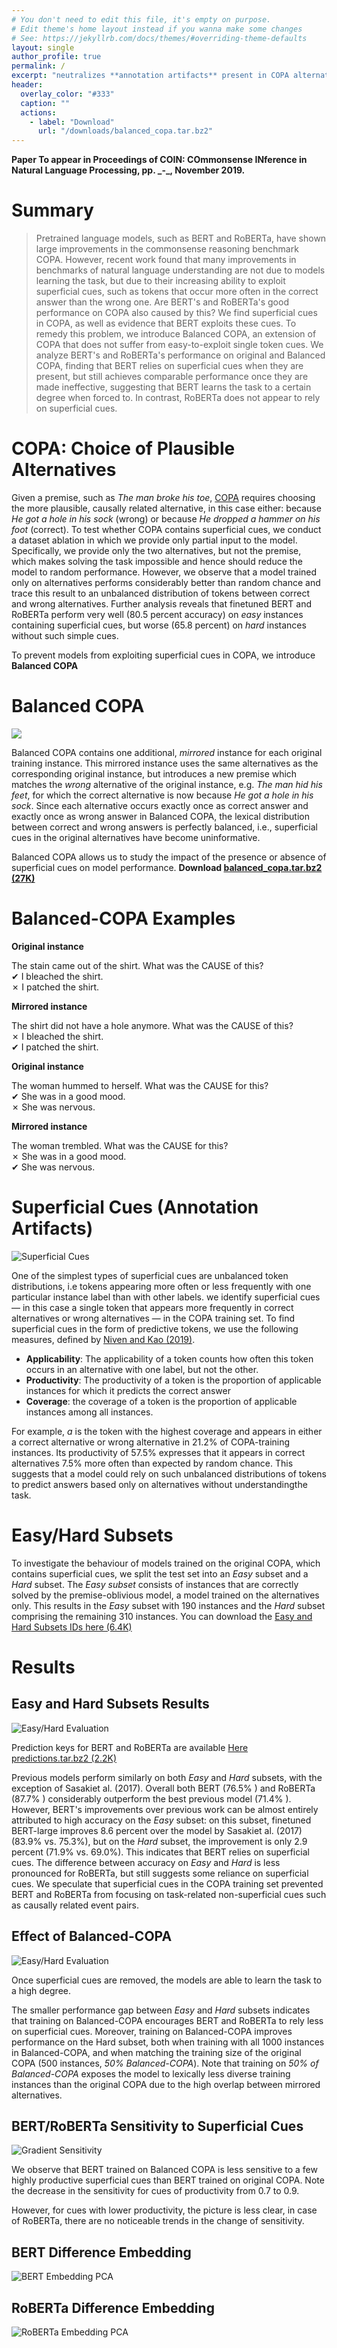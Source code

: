 ```yaml
---
# You don't need to edit this file, it's empty on purpose.
# Edit theme's home layout instead if you wanna make some changes
# See: https://jekyllrb.com/docs/themes/#overriding-theme-defaults
layout: single
author_profile: true
permalink: /
excerpt: "neutralizes **annotation artifacts** present in COPA alternatives"
header:
  overlay_color: "#333"
  caption: ""
  actions:
    - label: "Download"
      url: "/downloads/balanced_copa.tar.bz2"
---
```


<p><strong>Paper To appear in Proceedings of COIN: COmmonsense INference in Natural Language Processing, pp. _-_, November 2019.</strong></p>

# Summary

<blockquote>Pretrained language models, such as BERT and RoBERTa, have shown large improvements in the commonsense reasoning benchmark COPA. However, recent work found that many improvements in benchmarks of natural language understanding are not due to models learning the task, but due to their increasing ability to exploit superficial cues, such as tokens that occur more often in the correct answer than the wrong one. Are BERT's and RoBERTa's good performance on COPA also caused by this?
We find superficial cues in COPA, as well as evidence that BERT exploits these cues.
To remedy this problem, we introduce Balanced COPA, an extension of COPA that does not suffer from easy-to-exploit single token cues.
We analyze BERT's and RoBERTa's performance on original and Balanced COPA, finding that BERT relies on superficial cues when they are present, but still achieves comparable performance once they are made ineffective, suggesting that BERT learns the task to a certain degree when forced to. In contrast, RoBERTa does not appear to rely on superficial cues.
  </blockquote>

# COPA: Choice of Plausible Alternatives

<p>Given a premise, such as <em>The man broke his toe</em>,
  <a href="http://people.ict.usc.edu/~gordon/copa.html" rel="nofollow" target="_blank">COPA</a>
  requires choosing the more plausible, causally related alternative, in this case
  either: because
  <em>He got a hole in his sock</em> (wrong) or because <em>He dropped a hammer
    on his foot</em> (correct).
  To test whether COPA contains superficial cues, we conduct a dataset ablation in which we provide only partial input
  to
  the model.
  Specifically, we provide only the two alternatives, but not the premise, which makes solving the task impossible and
  hence should reduce the model to random performance.
  However, we observe that a model trained only on alternatives performs considerably better than random chance and
  trace
  this result to an unbalanced distribution of tokens between correct and wrong alternatives.
  Further analysis reveals that finetuned BERT and RoBERTa perform very well (80.5 percent
  accuracy) on <em>easy</em> instances containing superficial cues, but worse (65.8 percent) on <em>hard</em> instances
  without such simple cues.

To prevent models from exploiting superficial cues in COPA, we introduce
<strong>Balanced COPA</strong></p>

# Balanced COPA

<img src="/assets/images/cues.png">
<p>Balanced COPA contains one additional,
  <em>mirrored</em> instance for each original training instance.
  This mirrored instance uses the same alternatives as the corresponding original
  instance, but introduces a new premise which matches the <em>wrong</em> alternative
  of the original instance, e.g. <em>The man hid his feet</em>, for which the correct
  alternative is now because <em>He got a hole in his sock</em>.
  Since each alternative occurs exactly once as correct answer and exactly once as
  wrong answer in Balanced COPA, the lexical distribution between correct and wrong
  answers is perfectly balanced, i.e., superficial cues in the original alternatives
  have become uninformative.

Balanced COPA allows us to study the impact of the presence or absence of
superficial cues on model performance.
<strong>Download <a href="{{site.url}}/downloads/balanced_copa.tar.bz2" 
  rel="nofollow" target="_blank">
balanced_copa.tar.bz2 (27K)</a></strong></p>

# Balanced-COPA Examples

<p><strong>Original instance</strong></p>
<p>The stain came out of the shirt. What was the CAUSE of this?<br>
&#10004; I bleached the shirt. <br>
&#10007; I patched the shirt. <!-- correct -->
</p>

<p><strong>Mirrored instance</strong></p>
<p>
The shirt did not have a hole anymore. What was the CAUSE of this?<br>
&#10007; I bleached the shirt. <br>
&#10004; I patched the shirt.
</p>

<p><strong>Original instance</strong></p>
<P>
The woman hummed to herself. What was the CAUSE for this? <br>
&#10004; She was in a good mood. <br>
&#10007; She was nervous.</p>

<p><strong>Mirrored instance</strong></p>
<P>The woman trembled. What was the CAUSE for this? <br>
&#10007; She was in a good mood. <br>
&#10004; She was nervous.</p>

# Superficial Cues (Annotation Artifacts)

<img src="{{site.url}}/assets/images/single_token_cues.png" alt="Superficial Cues">
<p>
One of the simplest types of superficial cues are unbalanced token distributions, i.e tokens appearing more often or less frequently with one particular instance label than with other labels.
we identify superficial cues &mdash; in this case a single token that appears more frequently in correct alternatives or wrong alternatives &mdash; in the COPA training set.
To find superficial cues in the form of predictive tokens, we use the following measures, defined by 
<a href="https://www.aclweb.org/anthology/P19-1459/" rel="nofollow" target="_blank">Niven and Kao (2019)</a>.
</p>
<ul>
<li><strong>Applicability</strong>: The applicability of a token counts how often this token occurs in an alternative with one label, but not the other.
</li>
<li><strong>Productivity</strong>: The productivity of a token is the proportion of applicable instances for which it predicts the correct answer
</li>
<li><strong>Coverage</strong>: the coverage of a token is the proportion of applicable instances among all instances.</li>
</ul>
<p>For example, <em>a</em> is the token with the highest  coverage  and  appears  in  either  a  correct  alternative or wrong alternative in 21.2% of COPA-training instances. Its productivity of 57.5% expresses that it appears in correct alternatives 7.5% more often than expected by random chance. This suggests that a model could rely on such unbalanced distributions of tokens to predict answers based only on alternatives without understandingthe task.</p>

# Easy/Hard Subsets

To investigate the behaviour of models trained on the original COPA, which contains superficial cues, we split the test set into an <em>Easy</em> subset and a <em>Hard</em> subset.
The <em>Easy subset</em> consists of instances that are correctly solved by the premise-oblivious model, a model trained on the alternatives only.
This results in the <em>Easy</em> subset with 190 instances and the <em>Hard</em> subset comprising the remaining 310 instances. You can download the
<a href="{{site.url}}/downloads/easy_hard_subsets.json" 
 rel="nofollow" target="_blank">
Easy and Hard Subsets IDs here (6.4K)</a></p>

# Results

## Easy and Hard Subsets Results

<img src="{{site.url}}/assets/images/easy_hard_eval.png" alt="Easy/Hard Evaluation">
<p>Prediction keys for BERT and RoBERTa are available <a href="{{site.url}}/downloads/predictions.tar.bz2" 
  rel="nofollow" target="_blank">
    Here predictions.tar.bz2 (2.2K)</a></p>

<p>Previous models perform similarly on both <em>Easy</em> and <em>Hard</em> subsets, with the exception of Sasakiet al. (2017). Overall both BERT (76.5% ) and RoBERTa (87.7% ) considerably outperform the best previous model (71.4% ). However, BERT's improvements over previous work can be almost entirely attributed to high accuracy on the <em>Easy</em> subset: on this subset, finetuned BERT-large improves 8.6 percent over the model by Sasakiet al. (2017) (83.9% vs. 75.3%), but on the <em>Hard</em> subset, the improvement is only 2.9 percent (71.9% vs. 69.0%).
This indicates that BERT relies on superficial cues.
The difference between accuracy on <em>Easy</em> and <em>Hard</em> is less pronounced for RoBERTa, but still suggests some reliance on superficial cues.
We speculate that superficial cues in the COPA training set prevented BERT and RoBERTa from focusing on task-related non-superficial cues such as causally related event pairs.</p>

## Effect of Balanced-COPA

<img src="{{site.url}}/assets/images/bal_eval.png" alt="Easy/Hard Evaluation">
<p>Once superficial cues are removed, the models are able to learn the task to a high degree.</p>

<p>The smaller performance gap between <em>Easy</em> and <em>Hard</em> subsets indicates that training on Balanced-COPA encourages BERT and RoBERTa to rely less on superficial cues.
Moreover, training on Balanced-COPA improves performance on the Hard subset, both when training with all 1000 instances in Balanced-COPA, and when matching the training size of the original COPA (500 instances, <em>50% Balanced-COPA</em>). Note that training on <em> 50% of Balanced-COPA</em> exposes the model to lexically less diverse training instances than the original COPA due to the high overlap between mirrored alternatives.

## BERT/RoBERTa Sensitivity to Superficial Cues

<img src="{{site.url}}/assets/images/gradient_sensitivity_prod.png" alt="Gradient Sensitivity">
<p>We observe that BERT trained on Balanced COPA is less sensitive to a few highly productive superficial cues than BERT trained on original COPA.
Note the decrease in the sensitivity for cues of productivity from 0.7 to 0.9.</p>
<p>However, for cues with lower productivity, the picture is less clear, in case of RoBERTa, there are no noticeable trends in the change of sensitivity.</p>

## BERT Difference Embedding

<img src="{{site.url}}/assets/images/embeddings_BERT.png" alt="BERT Embedding PCA">

## RoBERTa Difference Embedding

<img src="{{site.url}}/assets/images/embeddings_RoB.png" alt="RoBERTa Embedding PCA">
